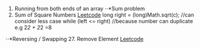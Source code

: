 1. Running from both ends of an array
⋅⋅*Sum problem
633. Sum of Square Numbers
[Leetcode](https://leetcode.com/problems/sum-of-square-numbers/)
long right = (long)Math.sqrt(c); //can consider less case
while (left <= right) //because number can duplicate e.g 2*2 + 2*2 =8

⋅⋅*Reversing / Swapping
27. Remove Element
[Leetcode](https://leetcode.com/problems/remove-element/)

